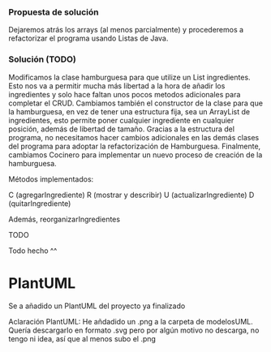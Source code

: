 ### Propuesta de solución

Dejaremos atrás los arrays (al menos parcialmente) y procederemos a refactorizar el programa usando Listas de Java.

### Solución (TODO)

Modificamos la clase hamburguesa para que utilize un List<Ingrediente> ingredientes. Esto nos va a permitir mucha más libertad a la hora de añadir los ingredientes y solo hace faltan unos pocos metodos adicionales para completar el CRUD. Cambiamos también el constructor de la clase para que la hamburguesa, en vez de tener una estructura fija, sea un ArrayList de ingredientes, esto permite poner cualquier ingrediente en cualquier posición, además de libertad de tamaño.
Gracias a la estructura del programa, no necesitamos hacer cambios adicionales en las demás clases del programa para adoptar la refactorización de Hamburguesa.
Finalmente, cambiamos Cocinero para implementar un nuevo proceso de creación de la hamburguesa.

Métodos implementados:

C (agregarIngrediente)
R (mostrar y describir)
U (actualizarIngrediente)
D (quitarIngrediente)

Además, reorganizarIngredientes

TODO

Todo hecho ^^

# PlantUML

Se a añadido un PlantUML del proyecto ya finalizado

Aclaración PlantUML: He añdadido un .png a la carpeta de modelosUML. Quería descargarlo en formato .svg pero por algún motivo no descarga, no tengo ni idea, así que al menos subo el .png